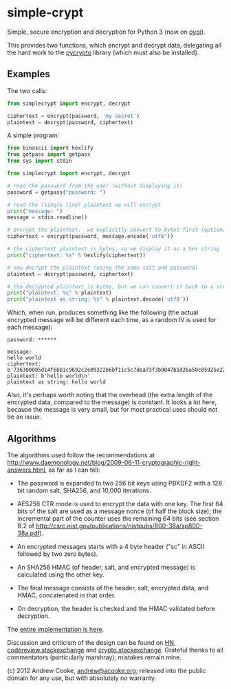 simple-crypt
============

Simple, secure encryption and decryption for Python 3 (now on
[pypi](http://pypi.python.org/pypi/simple-crypt)).

This provides two functions, which encrypt and decrypt data, delegating all
the hard work to the [pycrypto](https://www.dlitz.net/software/pycrypto)
library (which must also be installed).

Examples
--------

The two calls:

```python
from simplecrypt import encrypt, decrypt

ciphertext = encrypt(password, 'my secret')
plaintext = decrypt(password, ciphertext)
```

A simple program:

```python
from binascii import hexlify
from getpass import getpass
from sys import stdin

from simplecrypt import encrypt, decrypt

# read the password from the user (without displaying it)
password = getpass("password: ")

# read the (single line) plaintext we will encrypt
print("message: ")
message = stdin.readline()

# encrypt the plaintext.  we explicitly convert to bytes first (optional)
ciphertext = encrypt(password, message.encode('utf8'))

# the ciphertext plaintext is bytes, so we display it as a hex string
print("ciphertext: %s" % hexlify(ciphertext))

# now decrypt the plaintext (using the same salt and password)
plaintext = decrypt(password, ciphertext)

# the decrypted plaintext is bytes, but we can convert it back to a string
print("plaintext: %s" % plaintext)
print("plaintext as string: %s" % plaintext.decode('utf8'))
```

Which, when run, produces something like the following (the actual encrypted
message will be different each time, as a random IV is used for each message):

```
password: ******

message:
hello world
ciphertext: b'736300005d14f6bb1c9692c2e09322b6bf11c5c7dea73f3b9047b1d26a50c05925e2237096d313a34a5e93becd587781738b1213129537b3f1b2724dd224acdc'
plaintext: b'hello world\n'
plaintext as string: hello world
```

Also, it's perhaps worth noting that the overhead (the extra length of the
encrypted data, compared to the message) is constant.  It looks a lot here,
because the message is very small, but for most practical uses should not be
an issue.

Algorithms
----------

The algorithms used follow the recommendations at
http://www.daemonology.net/blog/2009-06-11-cryptographic-right-answers.html,
as far as I can tell:

* The password is expanded to two 256 bit keys using PBKDF2 with a 128 bit
  random salt, SHA256, and 10,000 iterations.

* AES256 CTR mode is used to encrypt the data with one key.  The first 64 bits
  of the salt are used as a message nonce (of half the block size); the
  incremental part of the counter uses the remaining 64 bits (see section B.2
  of http://csrc.nist.gov/publications/nistpubs/800-38a/sp800-38a.pdf).

* An encrypted messages starts with a 4 byte header ("sc" in ASCII followed
  by two zero bytes).

* An SHA256 HMAC (of header, salt, and encrypted message) is calculated using
  the other key.

* The final message consists of the header, salt, encrypted data, and HMAC,
  concatenated in that order.

* On decryption, the header is checked and the HMAC validated before decryption.

The [entire implementation is here](https://github.com/andrewcooke/simple-crypt/blob/master/src/simplecrypt/__init__.py).

Discussion and criticism of the design can be found on
[HN](http://news.ycombinator.com/item?id=4962983),
[codereview.stackexchange](http://codereview.stackexchange.com/questions/19910/simple-crypto-library-in-python-correct-and-secure)
and [crypto.stackexchange](http://crypto.stackexchange.com/questions/5843/future-proof-versioning-and-validation).
Grateful thanks to all commentators (particularly marshray); mistakes remain
mine.

(c) 2012 Andrew Cooke, andrew@acooke.org; released into the public domain for
any use, but with absolutely no warranty.
